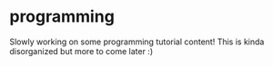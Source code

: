# programming
Slowly working on some programming tutorial content! This is kinda disorganized but more to come later :)
